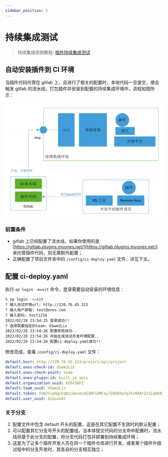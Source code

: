 ```yaml
---
sidebar_position: 5
---
```


# 持续集成测试

> 持续集成视频教程: [插件持续集成测试](../sample-tutorial/videos/ci.mdx)

## 自动安装插件到 CI 环境

当插件代码托管在 gitlab 上，且进行了相关的配置时，本地代码一旦提交，便会触发 gitlab 的流水线，打包插件并安装到配置的持续集成环境中，流程如图所示：

![image](images/ci1.png)

### 前置条件

- gitlab 上已经配置了流水线，如果你使用的是 [https://gitlab.plugins.myones.net/](https://gitlab.plugins.myones.net/) 来托管插件代码，则无需额外配置；
- 正确配置了项目文件夹中的 `/config/ci-deploy.yaml` 文件，详见下文。

## 配置 ci-deploy.yaml

执行 `op login -e=sit` 命令，登录需要自动安装的环境信息：

```bash
% op login -e=sit
? 输入测试环境url: http://120.76.45.123
? 输入用户邮箱: test@ones.com
? 输入密码: test1234
2022/02/28 23:54:25 登录成功!!
? 选择需要指定的team: GSwm2Lix
2022/02/28 23:54:26 配置修改成功..
2022/02/28 23:54:26 开始生成测试开发环境配置..
2022/02/28 23:54:26 配置ci-deploy.yaml成功!!
```

修改完成，查看 `/config/ci-deploy.yaml` 文件：

```yaml title="/config/ci-deploy.yaml"
default.host: http://120.76.45.123/project/api/project
default.ones-check-id: GSwm2Lix
default.ones-check-point: team
default.ones-plugin-id: built_in_apis
default.organization_uuid: 8Z6vS8FZ
default.team_uuid: GSwm2Lix
default.token: foWJVipHgcEqQcL8avmcUG3NFSdMCeylQ4OAYpfp2kv6KArZcSiqUkBj4pHrMWOt
default.user_uuid: Q1duxk8t
```

### 关于分支

1. 配置文件中包含 default 开头的配置，这是在其它配置不生效时的默认配置；
2. 可以配置其它分支号开头的配置组，当本体提交代码的分支命中配置时，流水线将基于此分支的配置，将分支代码打包并部署到持续集成环境；
3. 这是为了让多个插件开发人员在同一个插件仓库进行开发，或者某个插件升级过程中的分支开发时，其各自的分支相互独立；
